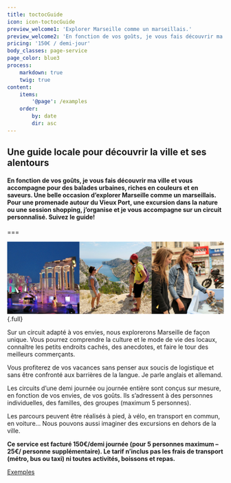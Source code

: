 ```yaml
---
title: toctocGuide
icon: icon-toctocGuide
preview_welcome1: 'Explorer Marseille comme un marseillais.'
preview_welcome2: 'En fonction de vos goûts, je vous fais découvrir ma ville et vous accompagne pour des balades urbaines, riches en couleurs et en saveurs.'
pricing: '150€ / demi-jour'
body_classes: page-service
page_color: blue3
process:
    markdown: true
    twig: true
content:
    items:
        '@page': /examples
    order:
        by: date
        dir: asc
---
```


<div class="page-header  bgcolor-blue3" markdown="1">

## Une guide locale pour découvrir la ville et ses alentours

#### En fonction de vos goûts, je vous fais découvrir ma ville et vous accompagne pour des balades urbaines, riches en couleurs et en saveurs. Une belle occasion d’explorer Marseille comme un marseillais. Pour une promenade autour du Vieux Port, une excursion dans la nature ou une session shopping, j’organise et je vous accompagne sur un circuit personnalisé. Suivez le guide!

</div>

===

![](collage-toctocmarseille_5-3_u02.jpg?cropZoom=1200,400) {.full}

Sur un circuit adapté à vos envies, nous explorerons Marseille de façon unique. Vous pourrez comprendre la culture et le mode de vie des locaux, connaître les petits endroits cachés, des anecdotes, et faire le tour des meilleurs commerçants.

Vous profiterez de vos vacances sans penser aux soucis de logistique et sans être confronté aux barrières de la langue. Je parle anglais et allemand.

Les circuits d’une demi journée ou journée entière sont conçus sur mesure, en fonction de vos envies, de vos goûts. Ils s’adressent à des personnes individuelles, des familles, des groupes (maximum 5 personnes).

Les parcours peuvent être réalisés à pied, à vélo, en transport en commun, en voiture… Nous pouvons aussi imaginer des excursions en dehors de la ville.

**Ce service est facturé 150€/demi journée (pour 5 personnes maximum – 25€/ personne supplémentaire). Le tarif n’inclus pas les frais de transport (métro, bus ou taxi) ni toutes activités, boissons et repas.**

[Exemples](http://toctoc.peacock.uberspace.de/fr/examples)